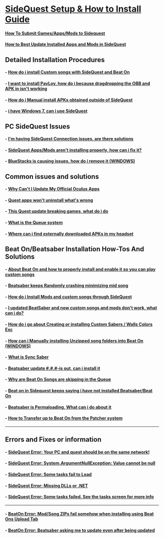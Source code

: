 # [SideQuest Setup & How to Install Guide](https://github.com/the-expanse/SideQuest/wiki/SideQuest-Setup-&-How-To-install)


#### [How To Submit Games/Apps/Mods to Sidequest](https://github.com/the-expanse/SideQuest/wiki/How-To-Submit-Games)

#### [How to Best Update Installed Apps and Mods in SideQuest](https://github.com/the-expanse/SideQuest/wiki/How-to-Auto-Update-app's-and-mods)


**Detailed Installation Procedures**
---
#### - [How do i install Custom songs with SideQuest and Beat On](https://github.com/the-expanse/SideQuest/wiki/How-to-install-Custom-Songs)

#### - [I want to install PavLov, how do i because dragdropping the OBB and APK in isn't working](https://github.com/the-expanse/SideQuest/wiki/having-an-issue-installing-Pavlov%3F)

#### - [How do i Manual install APKs obtained outside of SideQuest](https://github.com/the-expanse/SideQuest/wiki/How-can-i-manually-install-apps)

#### - [i have Windows 7, can i use SideQuest](https://github.com/the-expanse/SideQuest/wiki/I-Have-Windows-7,-can-i-use-SideQuest%3F)


**PC SideQuest Issues**
---

#### - [I'm having SideQuest Connection issues, are there solutions](https://github.com/the-expanse/SideQuest/wiki/I-am-having-issues-Connecting-,-what-do-i-do%3F)

#### - [SideQuest Apps/Mods aren't installing properly, how can i fix it?](https://github.com/the-expanse/SideQuest/wiki/SideQuest-isn't-working-properly,-apps-won't-install)

#### - [BlueStacks is causing issues, how do i remove it (WINDOWS)](https://github.com/the-expanse/SideQuest/wiki/BlueStacks-is-causing-issues,-how-do-i-remove-it)

**Common issues and solutions**
---

#### - [Why Can't I Update My Official Oculus Apps](https://github.com/the-expanse/SideQuest/wiki/Why-can't-i-update-my-Official-Oculus-Apps)

#### - [Quest apps won't uninstall what's wrong](https://github.com/the-expanse/SideQuest/wiki/.My-apps-won't-uninstall-what's-wrong%3F)

#### - [This Quest update breaking games, what do i do](https://github.com/the-expanse/SideQuest/wiki/Quest-update-breaking-games%3F)

#### - [What is the Queue system](https://github.com/the-expanse/SideQuest/wiki/The-Queue-System)


#### - [ Where can i find externally downloaded APKs in my headset](https://github.com/the-expanse/SideQuest/wiki/How-to-use-2D-APKs-such-as-phone-Apps-from-outside-of-Sidequest)


**Beat On/Beatsaber Installation How-Tos And Solutions**
---

#### - [About Beat On and how to properly install and enable it so you can play custom songs](https://github.com/the-expanse/SideQuest/wiki/Beat-On,-What-is-that-and-how-do-i-install-it)

#### - [Beatsaber keeps Randomly crashing minimizing mid song](https://github.com/the-expanse/SideQuest/wiki/Beatsaber-keeps-Randomly-crashing-minimizing-mid-song)

#### - [How do i Install Mods and custom songs through SideQuest](https://github.com/the-expanse/SideQuest/wiki/About-Installing-Mods-and-songs-through-SideQuest)

#### - [I updated BeatSaber and now custom songs and mods don't work, what can i do?](https://github.com/the-expanse/SideQuest/wiki/I-updated-Beatsaber-but-now-custom-songs-and-mods-don't-work,-why%3F)

#### - [How do i go about Creating or installing Custom Sabers / Walls Colors Exc](https://github.com/the-expanse/SideQuest/wiki/I-want-to-create-or-install-Custom-sabers-wall-colors)

#### - [How can i Manually installing Unzipped song folders into Beat On (WINDOWS)](https://github.com/the-expanse/SideQuest/wiki/How-to-manually-upload-Custom-Unzipped-songs-in-Beat-On-(Windows-only))

#### - [What is Sync Saber](https://github.com/the-expanse/SideQuest/wiki/What-is-Sync-Saber)

#### - [Beatsaber update #.#.#-is out, can i install it](https://github.com/the-expanse/SideQuest/wiki/Installing-Beatsabers-updates--Fixing-%22App-X-not-installed%22-beat-on-error)

#### - [Why are Beat On Songs are skipping in the Queue](https://github.com/the-expanse/SideQuest/wiki/Beat-On-songs-are-skipping-in-the-install-Queue)

#### - [Beat on in Sidequest keeps saying i have not installed Beatsaber/Beat On](https://github.com/the-expanse/SideQuest/wiki/Installing-Beatsabers-updates--Fixing-%22App-X-not-installed%22-beat-on-error)

#### - [Beatsaber is Permaloading, What can i do about it](https://github.com/the-expanse/SideQuest/wiki/Beatsaber-is--Permaloading,-what-can-i-do-about-it%3F)

#### - [How to Transfer up to Beat On from the Patcher system](https://github.com/the-expanse/SideQuest/wiki/Anything-else-users-should-know-about-installing-Beat-On-from-the-old-system)
----

**Errors and Fixes or information**
---
#### - [SideQuest Error: Your PC and quest should be on the same network!](https://github.com/the-expanse/SideQuest/wiki/Your-PC-and-quest-should-be-on-the-same-network!)

#### - [SideQuest Error: System.ArgumentNullException: Value cannot be null](https://github.com/the-expanse/SideQuest/wiki/System.ArgumentNullException:-Value-cannot-be-null.)

#### - [SideQuest Error: Some tasks fail to Load](https://github.com/the-expanse/SideQuest/wiki/The-Queue-System)

#### - [SideQuest Error: Missing DLLs or .NET ](https://github.com/the-expanse/SideQuest/wiki/Have-a-.NET-Error-or-a-missing-.DLL-(Windows-8))

#### - [SideQuest Error: Some tasks failed. See the tasks screen for more info](https://github.com/the-expanse/SideQuest/wiki/The-Queue-System)
---
#### - [BeatOn Error: Mod/Song ZIPs fail somehow when installing using Beat Ons Upload Tab](https://github.com/the-expanse/SideQuest/wiki/Mod-ZIP-files-give-an-error-when-uploading-to-Beat-On)

#### - [BeatOn Error: Beatsaber asking me to update even after being updated](https://github.com/the-expanse/SideQuest/wiki/Beatsaber-asking-to-update-after-updating%3F)